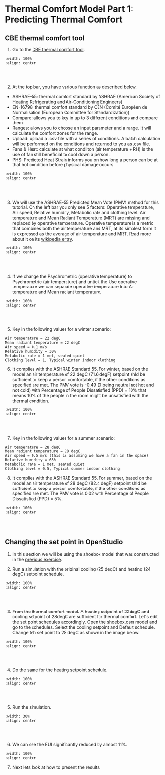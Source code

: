 # Thermal Comfort Model Part 1: Predicting Thermal Comfort

## CBE thermal comfort tool
1. Go to the <a href="https://comfort.cbe.berkeley.edu/" target="_blank">CBE thermal comfort tool</a>.
```{image} ../_static/cmf1/cmf1_1.png
:width: 100%
:align: center
```
<br/><br/>

2. At the top bar, you have various function as described below.
- ASHRAE-55: thermal comfort standard by ASHRAE (American Society of Heating Refrigerating and Air-Conditioning Engineers)
- EN-16798: thermal comfort standard by CEN (Comité Européen de Normalisation (European Committee for Standardization))
- Compare: allows you to key in up to 3 different conditions and compare them 
- Ranges: allows you to choose an input parameter and a range. It will calculate the comfort zones for the range.
- Upload: upload a .csv file with a series of conditions. A batch calculation will be performed on the conditions and returned to you as .csv file.
- Fans & Heat: calculate at what condiiton (air temperature + RH) is the use of fan still beneficial to cool down a person.
- PHS: Predicted Heat Strain informs you on how long a person can be at that hot condition before physical damage occurs
```{image} ../_static/cmf1/cmf1_2.png
:width: 100%
:align: center
```
<br/><br/>

3. We will use the ASHRAE-55 Predicted Mean Vote (PMV) method for this tutorial. On the left bar you only see 5 factors: Operative temperature, Air speed, Relative humidity, Metabolic rate and clothing level. Air temperature and Mean Radiant Temperature (MRT) are missing and replaced by operative temperature. Operative temperature is a metric that combines both the air temperature and MRT, at its simplest form it is expressed as the average of air temperature and MRT. Read more about it on its <a href="https://en.wikipedia.org/wiki/Operative_temperature" target="_blank">wikipedia entry</a>.
```{image} ../_static/cmf1/cmf1_3.png
:width: 100%
:align: center
```
<br/><br/>

4. If we change the Psychrometric (operative temperature) to Psychrometric (air temperature) and untick the Use operative temperature we can separate operative temperature into Air temperature and Mean radiant temperature.
```{image} ../_static/cmf1/cmf1_4.png
:width: 100%
:align: center
```
<br/><br/>

5. Key in the following values for a winter scenario:
```
Air temperature = 22 degC
Mean radiant temperature = 22 degC
Air speed = 0.1 m/s
Relative humidity = 30%
Metabolic rate = 1 met, seated quiet
Clothing level = 1, Typical winter indoor clothing
```

6. It complies with the ASHRAE Standard 55. For winter, based on the model an air temperature of 22 degC (71.6 degF) setpoint shld be sufficient to keep a person comfortable, if the other conditions as specified are met. The PMV vote is -0.49 (0 being neutral not hot and not cold) with Percentage of People Dissatisfied (PPD) = 10% that means 10% of the people in the room might be unsatisfied with the thermal condition.
```{image} ../_static/cmf1/cmf1_5.png
:width: 100%
:align: center
```
<br/><br/>

7. Key in the following values for a summer scenario:
```
Air temperature = 28 degC
Mean radiant temperature = 28 degC
Air speed = 0.5 m/s (this is assuming we have a fan in the space)
Relative humidity = 65%
Metabolic rate = 1 met, seated quiet
Clothing level = 0.5, Typical summer indoor clothing
```

8. It complies with the ASHRAE Standard 55. For summer, based on the model an air temperature of 28 degC (82.4 degF) setpoint shld be sufficient to keep a person comfortable, if the other conditions as specified are met. The PMV vote is 0.02 with Percentage of People Dissatisfied (PPD) = 5%.
```{image} ../_static/cmf1/cmf1_6.png
:width: 100%
:align: center
```
<br/><br/>

## Changing the set point in OpenStudio
1. In this section we will be using the shoebox model that was constructed in the [previous exercise](02_shoebox.md#shoebox-model).

2. Run a simulation with the original cooling (25 degC) and heating (24 degC) setpoint schedule.
```{image} ../_static/cmf1/cmf1_10.png
:width: 100%
:align: center
```
<br/><br/>

3. From the thermal comfort model. A heating setpoint of 22degC and cooling setpoint of 28degC are sufficient for thermal comfort. Let's edit the set point schedules accordingly. Open the shoebox.osm model and go to the schedules. Select the cooling setpoint and Default schedule. Change teh set point to 28 degC as shown in the image below.
```{image} ../_static/cmf1/cmf1_7.png
:width: 100%
:align: center
```
<br/><br/>

4. Do the same for the heating setpoint schedule.
```{image} ../_static/cmf1/cmf1_8.png
:width: 100%
:align: center
```
<br/><br/>

5. Run the simulation.
```{image} ../_static/cmf1/cmf1_9.png
:width: 30%
:align: center
```
<br/><br/>

6. We can see the EUI significantly reduced by almost 11%.
```{image} ../_static/cmf1/cmf1_11.png
:width: 100%
:align: center
```

7. Next lets look at how to present the results.
